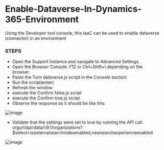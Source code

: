 # Enable-Dataverse-In-Dynamics-365-Environment
Using the Developer tool console, this IaaC can be used to enable dataverse (connector) in an environment

### STEPS
- Open the Support Instance and navigate to Advanced Settings.
- Open the Browser Console: F12 or Ctrl+Shift+I depending on the browser.
- Paste the Turn dataverse.js script in the Console section:
- Run the script(enter)
- Refresh the window
- execute the Confirm false.js script
- execute the Confirm true.js script
- Observe the response as it should be like this:

![image](https://user-images.githubusercontent.com/49678841/187694544-eb0b7093-54fb-44a6-aa31-e55eaa528c78.png)

- Validate that the settings were set to true by running the API call: orgurl/api/data/v9.1/organizations?$select=isexternalsearchindexenabled,newsearchexperienceenabled

![image](https://user-images.githubusercontent.com/49678841/187694672-e6b521f5-982b-4ce7-9b3f-f7e2d00c8796.png)
